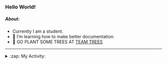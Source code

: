 ### Hello World!

##### About:
- Currently I am a student.
- 🌱 I’m learning how to make better documentation.
- 🌱 GO PLANT SOME TREES AT [TEAM TREES](https://teamtrees.org/)

---
<details>
  <summary>:zap: My Activity:</summary>
  
<!--START_SECTION:waka-->
![Code Time](http://img.shields.io/badge/Code%20Time-1%2C264%20hrs%2027%20mins-blue)

**I'm a Night 🦉** 

```text
🌞 Morning                2117 commits        ███░░░░░░░░░░░░░░░░░░░░░░   10.37 % 
🌆 Daytime                6777 commits        ████████░░░░░░░░░░░░░░░░░   33.21 % 
🌃 Evening                5892 commits        ███████░░░░░░░░░░░░░░░░░░   28.87 % 
🌙 Night                  5621 commits        ███████░░░░░░░░░░░░░░░░░░   27.54 % 
```
📅 **I'm Most Productive on Wednesday** 

```text
Monday                   2775 commits        ███░░░░░░░░░░░░░░░░░░░░░░   13.60 % 
Tuesday                  2799 commits        ███░░░░░░░░░░░░░░░░░░░░░░   13.72 % 
Wednesday                4813 commits        ██████░░░░░░░░░░░░░░░░░░░   23.59 % 
Thursday                 2710 commits        ███░░░░░░░░░░░░░░░░░░░░░░   13.28 % 
Friday                   2230 commits        ███░░░░░░░░░░░░░░░░░░░░░░   10.93 % 
Saturday                 1777 commits        ██░░░░░░░░░░░░░░░░░░░░░░░   08.71 % 
Sunday                   3303 commits        ████░░░░░░░░░░░░░░░░░░░░░   16.19 % 
```


📊 **This Week I Spent My Time On** 

```text
🔥 Editors: 
IntelliJ                 7 hrs 17 mins       ███████████████░░░░░░░░░░   61.46 % 
Android Studio           4 hrs 34 mins       ██████████░░░░░░░░░░░░░░░   38.54 % 

🐱‍💻 Projects: 
dev-dialogue             7 hrs 17 mins       ███████████████░░░░░░░░░░   61.46 % 
test-compose-2           3 hrs 3 mins        ██████░░░░░░░░░░░░░░░░░░░   25.75 % 
UserApp                  44 mins             ██░░░░░░░░░░░░░░░░░░░░░░░   06.22 % 
Little Lemon Menu        11 mins             ░░░░░░░░░░░░░░░░░░░░░░░░░   01.63 % 
swagstore                8 mins              ░░░░░░░░░░░░░░░░░░░░░░░░░   01.25 % 
```


 Last Updated on 23/11/2023 00:18:24 UTC
<!--END_SECTION:waka-->
</details>
